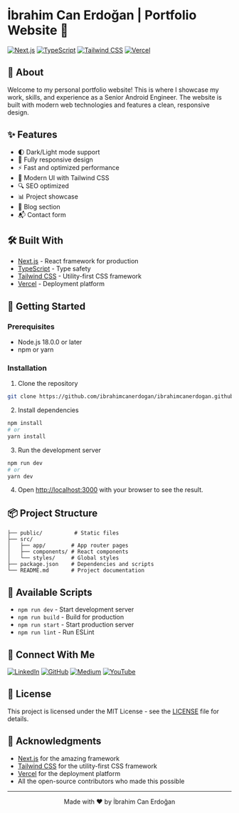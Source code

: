 # İbrahim Can Erdoğan | Portfolio Website 🌟

[![Next.js](https://img.shields.io/badge/Next.js-000000?style=for-the-badge&logo=next.js&logoColor=white)](https://nextjs.org)
[![TypeScript](https://img.shields.io/badge/TypeScript-007ACC?style=for-the-badge&logo=typescript&logoColor=white)](https://www.typescriptlang.org)
[![Tailwind CSS](https://img.shields.io/badge/Tailwind_CSS-38B2AC?style=for-the-badge&logo=tailwind-css&logoColor=white)](https://tailwindcss.com)
[![Vercel](https://img.shields.io/badge/Vercel-000000?style=for-the-badge&logo=vercel&logoColor=white)](https://vercel.com)

## 🚀 About

Welcome to my personal portfolio website! This is where I showcase my work, skills, and experience as a Senior Android Engineer. The website is built with modern web technologies and features a clean, responsive design.

## ✨ Features

- 🌓 Dark/Light mode support
- 📱 Fully responsive design
- ⚡ Fast and optimized performance
- 🎨 Modern UI with Tailwind CSS
- 🔍 SEO optimized
- 📊 Project showcase
- 📝 Blog section
- 📬 Contact form

## 🛠️ Built With

- [Next.js](https://nextjs.org) - React framework for production
- [TypeScript](https://www.typescriptlang.org) - Type safety
- [Tailwind CSS](https://tailwindcss.com) - Utility-first CSS framework
- [Vercel](https://vercel.com) - Deployment platform

## 🚀 Getting Started

### Prerequisites

- Node.js 18.0.0 or later
- npm or yarn

### Installation

1. Clone the repository
```bash
git clone https://github.com/ibrahimcanerdogan/ibrahimcanerdogan.github.io.git
```

2. Install dependencies
```bash
npm install
# or
yarn install
```

3. Run the development server
```bash
npm run dev
# or
yarn dev
```

4. Open [http://localhost:3000](http://localhost:3000) with your browser to see the result.

## 📦 Project Structure

```
├── public/          # Static files
├── src/
│   ├── app/        # App router pages
│   ├── components/ # React components
│   └── styles/     # Global styles
├── package.json    # Dependencies and scripts
└── README.md       # Project documentation
```

## 🔧 Available Scripts

- `npm run dev` - Start development server
- `npm run build` - Build for production
- `npm run start` - Start production server
- `npm run lint` - Run ESLint

## 📱 Connect With Me

[![LinkedIn](https://img.shields.io/badge/LinkedIn-0077B5?style=for-the-badge&logo=linkedin&logoColor=white)](https://www.linkedin.com/in/ibrahimcanerdogan/)
[![GitHub](https://img.shields.io/badge/GitHub-100000?style=for-the-badge&logo=github&logoColor=white)](https://github.com/ibrahimcanerdogan)
[![Medium](https://img.shields.io/badge/Medium-12100E?style=for-the-badge&logo=medium&logoColor=white)](https://medium.com/@ibrahimcanerdogan)
[![YouTube](https://img.shields.io/badge/YouTube-FF0000?style=for-the-badge&logo=youtube&logoColor=white)](https://www.youtube.com/@ibrahimcanerdogan)

## 📄 License

This project is licensed under the MIT License - see the [LICENSE](LICENSE) file for details.

## 🙏 Acknowledgments

- [Next.js](https://nextjs.org) for the amazing framework
- [Tailwind CSS](https://tailwindcss.com) for the utility-first CSS framework
- [Vercel](https://vercel.com) for the deployment platform
- All the open-source contributors who made this possible

---

<div align="center">
  Made with ❤️ by İbrahim Can Erdoğan
</div>
